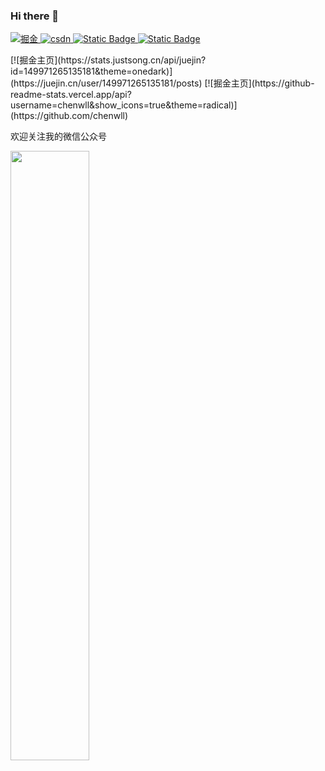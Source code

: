 ### Hi there 👋

<p align='left'>
    <a href="https://juejin.cn/user/149971265135181" target="_blank">
        <img src="https://camo.githubusercontent.com/9821a4e51ae50288fbbbdd813221feb753321c2027eb71d654aee5c55999db2c/68747470733a2f2f696d672e736869656c64732e696f2f62616467652f6a75656a696e2de68e98e987912d626c75652e737667" alt="掘金" data-canonical-src="https://img.shields.io/badge/juejin-掘金-blue.svg">
    </a>
    <a href="https://blog.csdn.net/chenwenqqqq?type=blog" target="_blank">
        <img src="https://camo.githubusercontent.com/0610cb9553d193b79695fa9f7df01b856b4c1fd3b6fa8db40bfee17cd1a1cc9c/68747470733a2f2f696d672e736869656c64732e696f2f62616467652f6373646e2d4353444e2d7265642e737667" alt="csdn" data-canonical-src="https://img.shields.io/badge/csdn-CSDN-red.svg">
    </a>
    <a href="https://segmentfault.com/u/cwl_622f25b83670f/articles" target="_blank">
        <img alt="Static Badge" src="https://img.shields.io/badge/segmentfault-%E6%80%9D%E5%90%A6-green">
    </a>
    <a href="https://www.zhihu.com/people/chen11-24" target="_blank">
        <img alt="Static Badge" src="https://img.shields.io/badge/zhihu-%E7%9F%A5%E4%B9%8E-blue">
    </a>
</p>


<p align='left'>
[![掘金主页](https://stats.justsong.cn/api/juejin?id=149971265135181&theme=onedark)](https://juejin.cn/user/149971265135181/posts)
[![掘金主页](https://github-readme-stats.vercel.app/api?username=chenwll&show_icons=true&theme=radical)](https://github.com/chenwll)
</p>

欢迎关注我的微信公众号
<p dir='auto'>
<img src='%E6%89%AB%E7%A0%81_%E6%90%9C%E7%B4%A2%E8%81%94%E5%90%88%E4%BC%A0%E6%92%AD%E6%A0%B7%E5%BC%8F-%E6%A0%87%E5%87%86%E8%89%B2%E7%89%88.png' width="50%">
</p>





<!--
**chenwll/chenwll** is a ✨ _special_ ✨ repository because its `README.md` (this file) appears on your GitHub profile.

Here are some ideas to get you started:

- 🔭 I’m currently working on ...
- 🌱 I’m currently learning ...
- 👯 I’m looking to collaborate on ...
- 🤔 I’m looking for help with ...
- 💬 Ask me about ...
- 📫 How to reach me: ...
- 😄 Pronouns: ...
- ⚡ Fun fact: ...
-->
